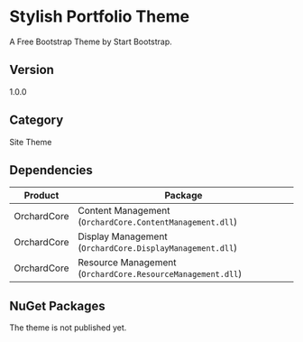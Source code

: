 # Stylish Portfolio Theme

A Free Bootstrap Theme by Start Bootstrap.

## Version

1.0.0

## Category

Site Theme

## Dependencies

| Product | Package |
| --- | --- |
| OrchardCore | Content Management (`OrchardCore.ContentManagement.dll`) |
| OrchardCore | Display Management (`OrchardCore.DisplayManagement.dll`) |
| OrchardCore | Resource Management (`OrchardCore.ResourceManagement.dll`) |

## NuGet Packages

The theme is not published yet.
